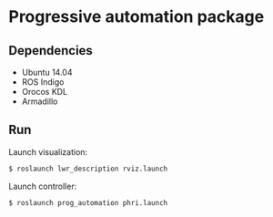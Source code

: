 # Progressive automation package

## Dependencies

* Ubuntu 14.04
* ROS Indigo
* Orocos KDL
* Armadillo

## Run

Launch visualization:

```bash
$ roslaunch lwr_description rviz.launch
```

Launch controller:

```bash
$ roslaunch prog_automation phri.launch
```
